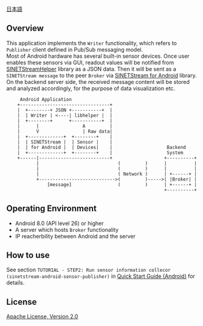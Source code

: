<!--
Copyright (C) 2020-2021 National Institute of Informatics

Licensed to the Apache Software Foundation (ASF) under one
or more contributor license agreements.  See the NOTICE file
distributed with this work for additional information
regarding copyright ownership.  The ASF licenses this file
to you under the Apache License, Version 2.0 (the
"License"); you may not use this file except in compliance
with the License.  You may obtain a copy of the License at

  http://www.apache.org/licenses/LICENSE-2.0

Unless required by applicable law or agreed to in writing,
software distributed under the License is distributed on an
"AS IS" BASIS, WITHOUT WARRANTIES OR CONDITIONS OF ANY
KIND, either express or implied.  See the License for the
specific language governing permissions and limitations
under the License.
--->

[日本語](README.md)

## Overview

This application implements the `Writer` functionality, which
refers to `Publisher` client defined in Pub/Sub messaging model.  
Most of Android hardware has several built-in sensor devices.
Once user enables these sensors via GUI, readout values will be
notified from
[SINETStreamHelper](https://www.sinetstream.net/docs/userguide/libhelper.html)
library as a JSON data. Then it will be sent as a
`SINETStream message` to the peer `Broker` via
[SINETStream for Android](https://www.sinetstream.net/docs/userguide/android.html)
library.  
On the backend server side, the received message content will be
stored and analyzed accordingly, for the purpose of data
visualization etc.

```
     Android Application
    +---------------------------------+
    |  +--------+ JSON +-----------+  |
    |  | Writer | <----| libhelper |  |
    |  +--------+      +-----------+  |
    |      |                A         |
    |      V                | Raw data|
    |  +-------------+  +--------+    |
    |  | SINETStream |  | Sensor |    |
    |  | for Android |  | Devices|    |                    Backend
    |  +-------------+  +--------+    |                    System
    +------|--------------------------+                   +----------+
           |                             (         )      |          |
           |                             (         )      |          |
           |                             ( Network )      | +------+ |
           +---------------------------->(         )----->| |Broker| |
               [message]                 (         )      | +------+ |
                                                          +----------+
```

## Operating Environment

* Android 8.0 (API level 26) or higher
* A server which hosts `Broker` functionality
* IP reacherbility between Android and the server


## How to use

See section `TUTORIAL - STEP2: Run sensor information collecor
(sinetstream-android-sensor-publisher)` in
[Quick Start Guide (Android)](https://www.sinetstream.net/docs/tutorial-android/)
for details.

## License

[Apache License, Version 2.0](https://www.apache.org/licenses/LICENSE-2.0)

